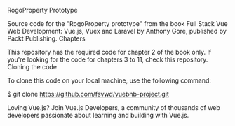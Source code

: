 RogoProperty Prototype

Source code for the "RogoProperty prototype" from the book Full Stack Vue Web Development: Vue.js, Vuex and Laravel by Anthony Gore, published by Packt Publishing.
Chapters

This repository has the required code for chapter 2 of the book only. If you're looking for the code for chapters 3 to 11, check this repository.
Cloning the code

To clone this code on your local machine, use the following command:

$ git clone https://github.com/fsvwd/vuebnb-project.git

Loving Vue.js? Join Vue.js Developers, a community of thousands of web developers passionate about learning and building with Vue.js.